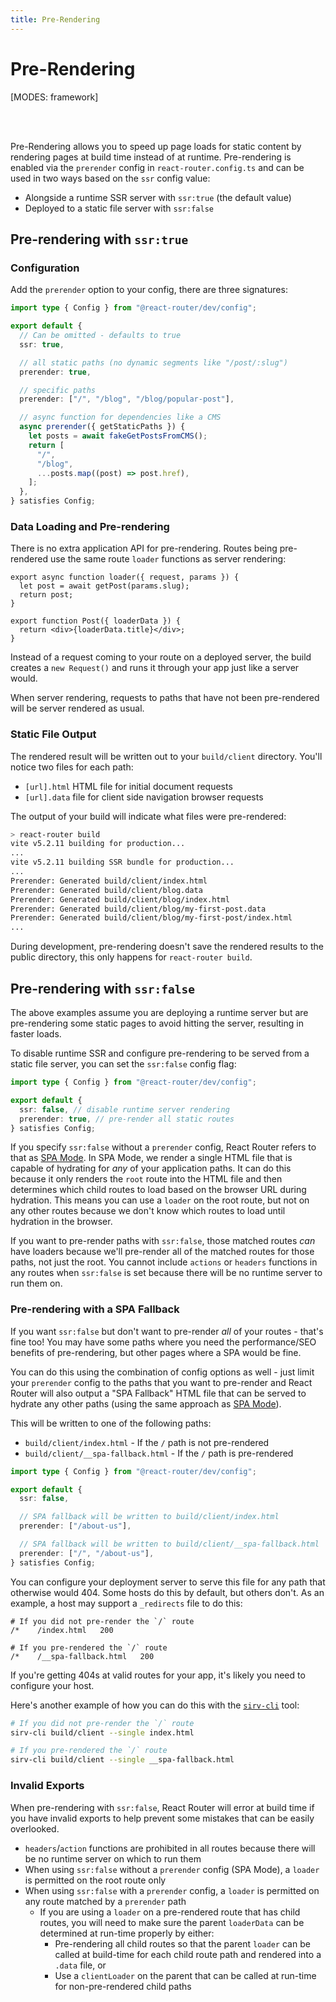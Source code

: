 ```yaml
---
title: Pre-Rendering
---
```


# Pre-Rendering

[MODES: framework]

<br/>
<br/>

Pre-Rendering allows you to speed up page loads for static content by rendering pages at build time instead of at runtime. Pre-rendering is enabled via the `prerender` config in `react-router.config.ts` and can be used in two ways based on the `ssr` config value:

- Alongside a runtime SSR server with `ssr:true` (the default value)
- Deployed to a static file server with `ssr:false`

## Pre-rendering with `ssr:true`

### Configuration

Add the `prerender` option to your config, there are three signatures:

```ts filename=react-router.config.ts lines=[7-8,10-11,13-21]
import type { Config } from "@react-router/dev/config";

export default {
  // Can be omitted - defaults to true
  ssr: true,

  // all static paths (no dynamic segments like "/post/:slug")
  prerender: true,

  // specific paths
  prerender: ["/", "/blog", "/blog/popular-post"],

  // async function for dependencies like a CMS
  async prerender({ getStaticPaths }) {
    let posts = await fakeGetPostsFromCMS();
    return [
      "/",
      "/blog",
      ...posts.map((post) => post.href),
    ];
  },
} satisfies Config;
```

### Data Loading and Pre-rendering

There is no extra application API for pre-rendering. Routes being pre-rendered use the same route `loader` functions as server rendering:

```tsx
export async function loader({ request, params }) {
  let post = await getPost(params.slug);
  return post;
}

export function Post({ loaderData }) {
  return <div>{loaderData.title}</div>;
}
```

Instead of a request coming to your route on a deployed server, the build creates a `new Request()` and runs it through your app just like a server would.

When server rendering, requests to paths that have not been pre-rendered will be server rendered as usual.

### Static File Output

The rendered result will be written out to your `build/client` directory. You'll notice two files for each path:

- `[url].html` HTML file for initial document requests
- `[url].data` file for client side navigation browser requests

The output of your build will indicate what files were pre-rendered:

```sh
> react-router build
vite v5.2.11 building for production...
...
vite v5.2.11 building SSR bundle for production...
...
Prerender: Generated build/client/index.html
Prerender: Generated build/client/blog.data
Prerender: Generated build/client/blog/index.html
Prerender: Generated build/client/blog/my-first-post.data
Prerender: Generated build/client/blog/my-first-post/index.html
...
```

During development, pre-rendering doesn't save the rendered results to the public directory, this only happens for `react-router build`.

## Pre-rendering with `ssr:false`

The above examples assume you are deploying a runtime server but are pre-rendering some static pages to avoid hitting the server, resulting in faster loads.

To disable runtime SSR and configure pre-rendering to be served from a static file server, you can set the `ssr:false` config flag:

```ts filename=react-router.config.ts
import type { Config } from "@react-router/dev/config";

export default {
  ssr: false, // disable runtime server rendering
  prerender: true, // pre-render all static routes
} satisfies Config;
```

If you specify `ssr:false` without a `prerender` config, React Router refers to that as [SPA Mode](./spa). In SPA Mode, we render a single HTML file that is capable of hydrating for _any_ of your application paths. It can do this because it only renders the `root` route into the HTML file and then determines which child routes to load based on the browser URL during hydration. This means you can use a `loader` on the root route, but not on any other routes because we don't know which routes to load until hydration in the browser.

If you want to pre-render paths with `ssr:false`, those matched routes _can_ have loaders because we'll pre-render all of the matched routes for those paths, not just the root. You cannot include `actions` or `headers` functions in any routes when `ssr:false` is set because there will be no runtime server to run them on.

### Pre-rendering with a SPA Fallback

If you want `ssr:false` but don't want to pre-render _all_ of your routes - that's fine too! You may have some paths where you need the performance/SEO benefits of pre-rendering, but other pages where a SPA would be fine.

You can do this using the combination of config options as well - just limit your `prerender` config to the paths that you want to pre-render and React Router will also output a "SPA Fallback" HTML file that can be served to hydrate any other paths (using the same approach as [SPA Mode](./spa)).

This will be written to one of the following paths:

- `build/client/index.html` - If the `/` path is not pre-rendered
- `build/client/__spa-fallback.html` - If the `/` path is pre-rendered

```ts filename=react-router.config.ts
import type { Config } from "@react-router/dev/config";

export default {
  ssr: false,

  // SPA fallback will be written to build/client/index.html
  prerender: ["/about-us"],

  // SPA fallback will be written to build/client/__spa-fallback.html
  prerender: ["/", "/about-us"],
} satisfies Config;
```

You can configure your deployment server to serve this file for any path that otherwise would 404. Some hosts do this by default, but others don't. As an example, a host may support a `_redirects` file to do this:

```
# If you did not pre-render the `/` route
/*    /index.html   200

# If you pre-rendered the `/` route
/*    /__spa-fallback.html   200
```

If you're getting 404s at valid routes for your app, it's likely you need to configure your host.

Here's another example of how you can do this with the [`sirv-cli`](https://www.npmjs.com/package/sirv-cli#user-content-single-page-applications) tool:

```sh
# If you did not pre-render the `/` route
sirv-cli build/client --single index.html

# If you pre-rendered the `/` route
sirv-cli build/client --single __spa-fallback.html
```

### Invalid Exports

When pre-rendering with `ssr:false`, React Router will error at build time if you have invalid exports to help prevent some mistakes that can be easily overlooked.

- `headers`/`action` functions are prohibited in all routes because there will be no runtime server on which to run them
- When using `ssr:false` without a `prerender` config (SPA Mode), a `loader` is permitted on the root route only
- When using `ssr:false` with a `prerender` config, a `loader` is permitted on any route matched by a `prerender` path
  - If you are using a `loader` on a pre-rendered route that has child routes, you will need to make sure the parent `loaderData` can be determined at run-time properly by either:
    - Pre-rendering all child routes so that the parent `loader` can be called at build-time for each child route path and rendered into a `.data` file, or
    - Use a `clientLoader` on the parent that can be called at run-time for non-pre-rendered child paths
